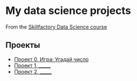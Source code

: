 # My data science projects
From the [Skillfactory Data Science course](https://skillfactory.ru/data-scientist)

## Проекты

* [Проект 0. Игра: Угадай число](https://github.com/f999145/f_data_science/tree/main/Project_00)
* [Проект 1. _____](____)
* [Проект 2. _____](____)